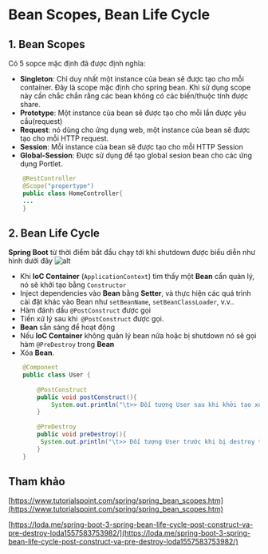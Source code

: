 # Bean Scopes, Bean Life Cycle
## 1. Bean Scopes
Có 5 sopce mặc định đã được định nghĩa:
-	**Singleton**: Chỉ duy nhất một instance của bean sẽ được tạo cho mỗi container. Đây là scope mặc định cho spring bean. Khi sử dụng scope này cần chắc chắn rằng các bean không có các biến/thuộc tính được share.
-	**Prototype**: Một instance của bean sẽ được tạo cho mỗi lần được yêu cầu(request)
-	**Request**: nó dùng cho ứng dụng web, một instance của bean sẽ được tạo cho mỗi HTTP request.
-	**Session**: Mỗi instance của bean sẽ được tạo cho mỗi HTTP Session
-	**Global-Session**: Được sử dụng để tạo global sesion bean cho các ứng dụng Portlet.
```java
    @RestController
    @Scope("propertype")
    public class HomeController{
    ...
    }
```
## 2. Bean Life Cycle
**Spring Boot** từ thời điểm bắt đầu chạy tới khi shutdown được biểu diễn như hình dưới đây
![alt](https://loda.me/assets/static/2.2b6d00f.f8f825a.jpg)
- Khi **IoC Container** (`ApplicationContext`) tìm thấy một **Bean** cần quản lý, nó sẽ khởi tạo bằng `Constructor`
- Inject dependencies vào **Bean** bằng **Setter**, và thực hiện các quá trình cài đặt khác vào Bean như `setBeanName`, `setBeanClassLoader`, v.v..
- Hàm đánh dấu `@PostConstruct` được gọi
- Tiền xử lý sau khi` @PostConstruct` được gọi.
- **Bean** sẵn sàng để hoạt động
- Nếu **IoC Container** không quản lý bean nữa hoặc bị shutdown nó sẽ gọi hàm `@PreDestroy` trong **Bean**
- Xóa **Bean**.
  

```java
    @Component
    public class User {
    
        @PostConstruct
        public void postConstruct(){
            System.out.println("\t>> Đối tượng User sau khi khởi tạo xong sẽ chạy hàm này");
        }
        
        @PreDestroy
        public void preDestroy(){
         System.out.println("\t>> Đối tượng User trước khi bị destroy thì chạy hàm này");
        }
    }
```

## Tham khảo
[https://www.tutorialspoint.com/spring/spring_bean_scopes.htm](https://www.tutorialspoint.com/spring/spring_bean_scopes.htm)

[https://loda.me/spring-boot-3-spring-bean-life-cycle-post-construct-va-pre-destroy-loda1557583753982/](https://loda.me/spring-boot-3-spring-bean-life-cycle-post-construct-va-pre-destroy-loda1557583753982/)
